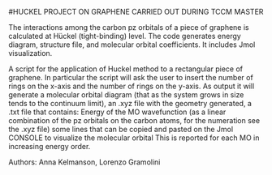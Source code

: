 #HUCKEL PROJECT ON GRAPHENE CARRIED OUT DURING TCCM MASTER

The interactions among the carbon pz orbitals of a piece of graphene is calculated at Hückel (tight-binding) level. The code generates energy diagram, structure file, and molecular orbital coefficients. It includes Jmol visualization.

A script for the application of Huckel method to a rectangular piece of graphene. In particular the script will ask the user to insert the number of rings on the x-axis and the number of rings on the y-axis. As output it will generate a molecular orbital diagram (that as the system grows in size tends to the continuum limit), an .xyz file with the geometry generated, a .txt file that contains: Energy of the MO wavefunction (as a linear combination of the pz orbitals on the carbon atoms, for the numeration see the .xyz file) some lines that can be copied and pasted on the Jmol CONSOLE to visualize the molecular orbital This is reported for each MO in increasing energy order.

Authors: Anna Kelmanson, Lorenzo Gramolini

